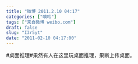 ```yaml
---
title: "微博 2011.2.10 04:17"
categories: ["嘀咕"]
tags: ["来自微博 weibo.com"]
draft: false
slug: "I3r5yt"
date: "2011-02-10 04:17:00"
---
```


<p>#桌面推理#果然有人在这里玩桌面推理，果断上传桌面。 ​​​​</p>
